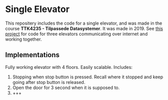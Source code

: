 # Single Elevator

This repositery includes the code for a single elevator, and was made in the course **TTK4235 - Tilpassede Datasystemer**.
It was made in 2019. See [this project](https://github.com/ludvigloite/sanntid) for code for three elevators communicating over internet and working together.

## Implementations
Fully working elevator with 4 floors. Easily scalable. Includes:
1. Stopping when stop button is pressed. Recall where it stopped and keep going after stop button is released.
2. Open the door for 3 second when it is supposed to.
3. +++
